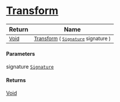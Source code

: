 # [Transform](./ImageGenerator-100663679.md)



| Return | Name | 
| --- | --- | 
| <sub>[Void](https://docs.microsoft.com/en-us/dotnet/api/System.Void)</sub>| <sub>[Transform](./ImageGenerator-100663679.md) ( [`Signature`](./../../Signature.md) signature )</sub>| <br>


#### Parameters
 signature  [`Signature`](./../../Signature.md)
#### Returns
[Void](https://docs.microsoft.com/en-us/dotnet/api/System.Void)
